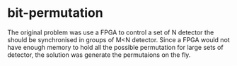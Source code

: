 # bit-permutation
The original problem was use a FPGA to control a set of N detector the should be synchronised in groups of M<N detector. Since a FPGA would not have enough memory to hold all the possible permutation for large sets of detector, the solution was generate the permutaions on the fly.

